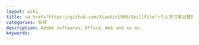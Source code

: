 ```yaml
---
layout: wiki
title: <a href="https://github.com/XiaoXin1900/SkillFile">个人学习笔记整理</a>
categories: 杂项
description: Adobe softwares、Office、Web and so on.
keywords: 
---
```


